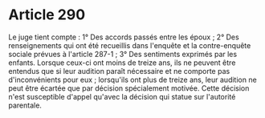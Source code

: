 # Article 290

Le juge tient compte :   1° Des accords passés entre les époux ;   2° Des renseignements qui ont été recueillis dans l'enquête et la contre-enquête sociale prévues à l'article 287-1 ;   3° Des sentiments exprimés par les enfants. Lorsque ceux-ci ont moins de treize ans, ils ne peuvent être entendus que si leur audition paraît nécessaire et ne comporte pas d'inconvénients pour eux ; lorsqu'ils ont plus de treize ans, leur audition ne peut être écartée que par décision spécialement motivée. Cette décision n'est susceptible d'appel qu'avec la décision qui statue sur l'autorité parentale.